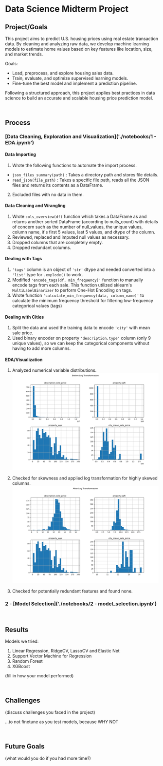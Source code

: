 # Data Science Midterm Project

## Project/Goals
This project aims to predict U.S. housing prices using real estate transaction data. By cleaning and analyzing raw data, we develop machine learning models to estimate home values based on key features like location, size, and market trends.

Goals:
- Load, preprocess, and explore housing sales data.
- Train, evaluate, and optimize supervised learning models.
- Fine-tune the best model and implement a prediction pipeline.

Following a structured approach, this project applies best practices in data science to build an accurate and scalable housing price prediction model.

<br>

## Process

### [Data Cleaning, Exploration and Visualization]('./notebooks/1 - EDA.ipynb')
#### Data Importing
1. Wrote the following functions to automate the import process.
  - `json_files_summary(path)` : Takes a directory path and stores file details.
  - `read_json(file_path)` : Takes a specific file path, reads all the JSON files and returns its contents as a DataFrame.
2. Excluded files with no data in them.

#### Data Cleaning and Wrangling
1. Wrote `cols_overview(df)` function which takes a DataFrame as and returns another sorted DataFrame (according to nulls_count) with details of concern such as the number of null_values, the unique values, column name, it's first 5 values, last 5 values, and dtype of the column.
2. Reviewed, replaced and imputed null values as necessary.
3. Dropped columns that are completely empty.
4. Dropped redundant columns.

#### Dealing with Tags
1. `'tags'` column is an object of `'str'` dtype and needed converted into a `'list'` type for `.explode()` to work.
2. Modified  `'encode_tags(df, min_frequency)'` function to manually encode tags from each sale. This function utilized sklearn's `MultiLabelBinarizer` to perform One-Hot Encoding on tags.
3. Wrote function `'calculate_min_frequency(data, column_name)'` to calculate the minimum frequency threshold for filtering low-frequency categorical values (tags)

#### Dealing with Cities
1. Split the data and used the training data to encode `'city'` with mean sale price.
2. Used binary encoder on property `'description.type'` column (only 9 unique values), so we can keep the categorical components without having to add more columns.

#### EDA/Visualization
1. Analyzed numerical variable distributions.
  ![histogram](./images/numerical_columns_hist.png)

2. Checked for skewness and applied log transformation for highly skewed columns.
  ![histogram 2](./images/numerical_columns_hist_log.png)

3. Checked for potentially redundant features and found none.

### 2 - [Model Selection]('./notebooks/2 - model_selection.ipynb')

<br>

## Results
Models we tried:
1. Linear Regression, RidgeCV, LassoCV and Elastic Net
2. Support Vector Machine for Regression
3. Random Forest
4. XGBoost

(fill in how your model performed)

<br>

## Challenges 
(discuss challenges you faced in the project)

...to not finetune as you test models, because WHY NOT

<br>

## Future Goals
(what would you do if you had more time?)
